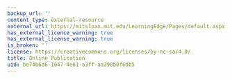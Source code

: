 ```yaml
---
backup_url: ''
content_type: external-resource
external_url: https://mitsloan.mit.edu/LearningEdge/Pages/default.aspx
has_external_licence_warning: true
has_external_license_warning: true
is_broken: ''
license: https://creativecommons.org/licenses/by-nc-sa/4.0/
title: Online Publication
uid: be74b6a6-1047-4e61-a3ff-aa398b0f6db5
---
```

